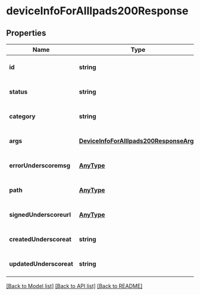 # deviceInfoForAllIpads200Response

## Properties
Name | Type | Description | Notes
------------ | ------------- | ------------- | -------------
**id** | **string** |  | [optional] [default to null]
**status** | **string** |  | [optional] [default to null]
**category** | **string** |  | [optional] [default to null]
**args** | [**DeviceInfoForAllIpads200ResponseArgs**](DeviceInfoForAllIpads200ResponseArgs.md) |  | [optional] [default to null]
**errorUnderscoremsg** | [**AnyType**](.md) |  | [optional] [default to null]
**path** | [**AnyType**](.md) |  | [optional] [default to null]
**signedUnderscoreurl** | [**AnyType**](.md) |  | [optional] [default to null]
**createdUnderscoreat** | **string** |  | [optional] [default to null]
**updatedUnderscoreat** | **string** |  | [optional] [default to null]

[[Back to Model list]](../README.md#documentation-for-models) [[Back to API list]](../README.md#documentation-for-api-endpoints) [[Back to README]](../README.md)



